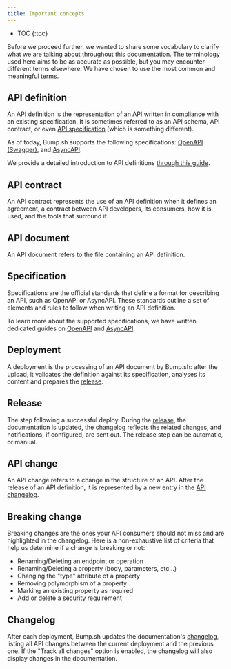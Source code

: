 ```yaml
---
title: Important concepts
---
```


- TOC
{:toc}

Before we proceed further, we wanted to share some vocabulary to clarify what we are talking about throughout this documentation.
The terminology used here aims to be as accurate as possible, but you may encounter different terms elsewhere. We have chosen to use the most common and meaningful terms.

## API definition

An API definition is the representation of an API written in compliance with an existing specification.
It is sometimes referred to as an API schema, API contract, or even [API specification](/help/getting-started/concepts/#specification) (which is something different).

As of today, Bump.sh supports the following specifications: [OpenAPI (Swagger)](https://spec.openapis.org/oas/latest.html), and [AsyncAPI](https://www.asyncapi.com/docs/reference/specification/v3.0.0).

We provide a detailed introduction to API definitions [through this guide](https://docs.bump.sh/guides/api-basics/api-contracts-extended-introduction/).

## API contract

An API contract represents the use of an API definition when it defines an agreement, a contract between API developers, its consumers, how it is used, and the tools that surround it.

## API document

An API document refers to the file containing an API definition.

## Specification

Specifications are the official standards that define a format for describing an API, such as OpenAPI or AsyncAPI. These standards outline a set of elements and rules to follow when writing an API definition.

To learn more about the supported specifications, we have written dedicated guides on [OpenAPI](/guides/openapi) and [AsyncAPI](https://docs.bump.sh/guides/asyncapi/what-is-asyncapi/).

## Deployment

A deployment is the processing of an API document by Bump.sh: after the upload, it validates the definition against its specification, analyses its content and prepares the [release](/help/publish-documentation/deploy-and-release-management/).

## Release

The step following a successful deploy. During the [release](/help/publish-documentation/deploy-and-release-management/), the documentation is updated, the changelog reflects the related changes, and notifications, if configured, are sent out. The release step can be automatic, or manual.

## API change

An API change refers to a change in the structure of an API. After the release of an API definition, it is represented by a new entry in the [API changelog](/help/changes-management/changelog/).

## Breaking change

Breaking changes are the ones your API consumers should not miss and are highlighted in the changelog. Here is a non-exhaustive list of criteria that help us determine if a change is breaking or not:
- Renaming/Deleting an endpoint or operation
- Renaming/Deleting a property (body, parameters, etc...)
- Changing the "type" attribute of a property
- Removing polymorphism of a property
- Marking an existing property as required
- Add or delete a security requirement

## Changelog

After each deployment, Bump.sh updates the documentation's [changelog](/help/changes-management/changelog/), listing all API changes between the current deployment and the previous one. If the "Track all changes" option is enabled, the changelog will also display changes in the documentation.
